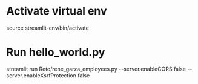 # Activate virtual env
source streamlit-env/bin/activate

# Run hello_world.py
streamlit run Reto/rene_garza_employees.py --server.enableCORS false --server.enableXsrfProtection false


